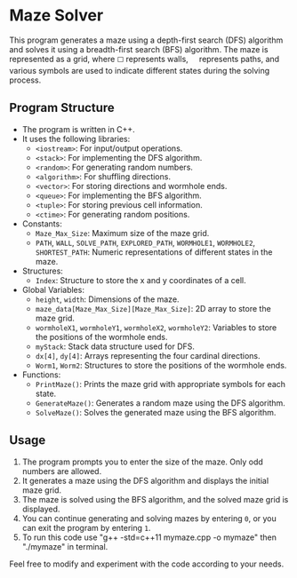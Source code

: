 # Maze Solver

This program generates a maze using a depth-first search (DFS) algorithm and solves it using a breadth-first search (BFS) algorithm. The maze is represented as a grid, where `⬜️` represents walls, `　` represents paths, and various symbols are used to indicate different states during the solving process.

## Program Structure

- The program is written in C++.
- It uses the following libraries:
    - `<iostream>`: For input/output operations.
    - `<stack>`: For implementing the DFS algorithm.
    - `<random>`: For generating random numbers.
    - `<algorithm>`: For shuffling directions.
    - `<vector>`: For storing directions and wormhole ends.
    - `<queue>`: For implementing the BFS algorithm.
    - `<tuple>`: For storing previous cell information.
    - `<ctime>`: For generating random positions.
- Constants:
    - `Maze_Max_Size`: Maximum size of the maze grid.
    - `PATH`, `WALL`, `SOLVE_PATH`, `EXPLORED_PATH`, `WORMHOLE1`, `WORMHOLE2`, `SHORTEST_PATH`: Numeric representations of different states in the maze.
- Structures:
    - `Index`: Structure to store the x and y coordinates of a cell.
- Global Variables:
    - `height`, `width`: Dimensions of the maze.
    - `maze_data[Maze_Max_Size][Maze_Max_Size]`: 2D array to store the maze grid.
    - `wormholeX1`, `wormholeY1`, `wormholeX2`, `wormholeY2`: Variables to store the positions of the wormhole ends.
    - `myStack`: Stack data structure used for DFS.
    - `dx[4]`, `dy[4]`: Arrays representing the four cardinal directions.
    - `Worm1`, `Worm2`: Structures to store the positions of the wormhole ends.
- Functions:
    - `PrintMaze()`: Prints the maze grid with appropriate symbols for each state.
    - `GenerateMaze()`: Generates a random maze using the DFS algorithm.
    - `SolveMaze()`: Solves the generated maze using the BFS algorithm.

## Usage

1. The program prompts you to enter the size of the maze. Only odd numbers are allowed.
2. It generates a maze using the DFS algorithm and displays the initial maze grid.
3. The maze is solved using the BFS algorithm, and the solved maze grid is displayed.
4. You can continue generating and solving mazes by entering `0`, or you can exit the program by entering `1`.
5. To run this code use "g++ -std=c++11 mymaze.cpp -o mymaze" then "./mymaze" in terminal.

Feel free to modify and experiment with the code according to your needs.
